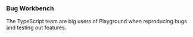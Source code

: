 ### Bug Workbench

The TypeScript team are big users of Playground when reproducing bugs and testing out features.
